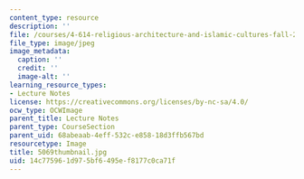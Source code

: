 ```yaml
---
content_type: resource
description: ''
file: /courses/4-614-religious-architecture-and-islamic-cultures-fall-2002/14c775961d975bf6495ef8177c0ca71f_5069thumbnail.jpg
file_type: image/jpeg
image_metadata:
  caption: ''
  credit: ''
  image-alt: ''
learning_resource_types:
- Lecture Notes
license: https://creativecommons.org/licenses/by-nc-sa/4.0/
ocw_type: OCWImage
parent_title: Lecture Notes
parent_type: CourseSection
parent_uid: 68abeaab-4eff-532c-e858-18d3ffb567bd
resourcetype: Image
title: 5069thumbnail.jpg
uid: 14c77596-1d97-5bf6-495e-f8177c0ca71f
---
```

